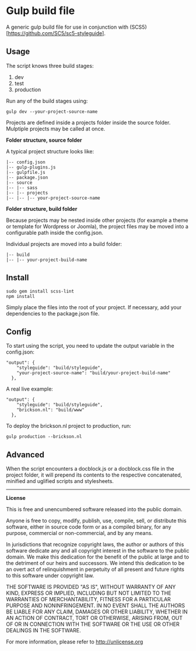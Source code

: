 # Gulp build file

A generic gulp build file for use in conjunction with (SCS5)[https://github.com/SC5/sc5-styleguide].

## Usage
The script knows three build stages:

1. dev
2. test
3. production

Run any of the build stages using:
```
gulp dev --your-project-source-name
```
Projects are defined inside a projects folder inside the source folder. Mulptiple projects may be called at once.

**Folder structure, source folder**

A typical project structure looks like:
```
|-- config.json
|-- gulp-plugins.js
|-- gulpfile.js
|-- package.json
|-- source
|-- |-- sass
|-- |-- projects
|-- |-- |-- your-project-source-name
```
**Folder structure, build folder**

Because projects may be nested inside other projects (for example a theme or template for Wordpress or Joomla), the project files may be moved into a configurable path inside the config.json.

Individual projects are moved into a build folder:
```
|-- build
|-- |-- your-project-build-name
```

## Install
```
sudo gem install scss-lint
npm install
```
Simply place the files into the root of your project. If necessary, add your dependencies to the package.json file.

## Config
To start using the script, you need to update the output variable in the config.json:
```
"output": {
    "styleguide": "build/styleguide",
    "your-project-source-name": "build/your-project-build-name"
  },
```

A real live example:
```
"output": {
    "styleguide": "build/styleguide",
    "brickson.nl": "build/www"
  },
```
To deploy the brickson.nl project to production, run:
```
gulp production --brickson.nl
```

## Advanced
When the script encounters a docblock.js or a docblock.css file in the project folder, it will prepend its contents to the respective concatenated, minified and uglified scripts and stylesheets.


---

**License**

This is free and unencumbered software released into the public domain.

Anyone is free to copy, modify, publish, use, compile, sell, or
distribute this software, either in source code form or as a compiled
binary, for any purpose, commercial or non-commercial, and by any
means.

In jurisdictions that recognize copyright laws, the author or authors
of this software dedicate any and all copyright interest in the
software to the public domain. We make this dedication for the benefit
of the public at large and to the detriment of our heirs and
successors. We intend this dedication to be an overt act of
relinquishment in perpetuity of all present and future rights to this
software under copyright law.

THE SOFTWARE IS PROVIDED "AS IS", WITHOUT WARRANTY OF ANY KIND,
EXPRESS OR IMPLIED, INCLUDING BUT NOT LIMITED TO THE WARRANTIES OF
MERCHANTABILITY, FITNESS FOR A PARTICULAR PURPOSE AND NONINFRINGEMENT.
IN NO EVENT SHALL THE AUTHORS BE LIABLE FOR ANY CLAIM, DAMAGES OR
OTHER LIABILITY, WHETHER IN AN ACTION OF CONTRACT, TORT OR OTHERWISE,
ARISING FROM, OUT OF OR IN CONNECTION WITH THE SOFTWARE OR THE USE OR
OTHER DEALINGS IN THE SOFTWARE.

For more information, please refer to <http://unlicense.org>
